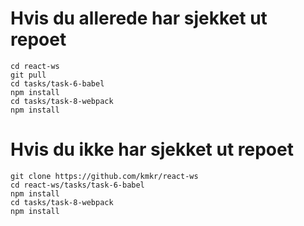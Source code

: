 

# Hvis du allerede har sjekket ut repoet

	cd react-ws
	git pull
	cd tasks/task-6-babel
	npm install
	cd tasks/task-8-webpack
	npm install


# Hvis du ikke har sjekket ut repoet

	git clone https://github.com/kmkr/react-ws
	cd react-ws/tasks/task-6-babel
	npm install
	cd tasks/task-8-webpack
	npm install
